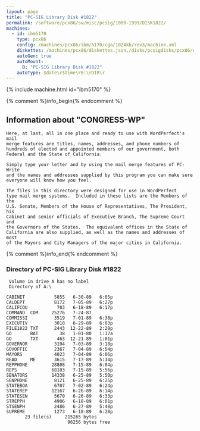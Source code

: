 ```yaml
---
layout: page
title: "PC-SIG Library Disk #1822"
permalink: /software/pcx86/sw/misc/pcsig/1000-1999/DISK1822/
machines:
  - id: ibm5170
    type: pcx86
    config: /machines/pcx86/ibm/5170/cga/1024kb/rev3/machine.xml
    diskettes: /machines/pcx86/diskettes.json,/disks/pcsigdisks/pcx86/diskettes.json
    autoGen: true
    autoMount:
      B: "PC-SIG Library Disk #1822"
    autoType: $date\r$time\rB:\rDIR\r
---
```


{% include machine.html id="ibm5170" %}

{% comment %}info_begin{% endcomment %}

## Information about "CONGRESS-WP"

    Here, at last, all in one place and ready to use with WordPerfect's mail
    merge features are titles, names, addresses, and phone numbers of
    hundreds of elected and appointed members of our government, both
    Federal and the State of California.
    
    Simply type your letter and by using the mail merge features of PC-Write
    and the names and addresses supplied by this program you can make sure
    everyone will know how you feel.
    
    The files in this directory were designed for use in WordPerfect
    type mail merge systems.  Included in these lists are the Members of the
    U.S. Senate, Members of the House of Representatives, The President, his
    Cabinet and senior officials of Executive Branch, The Supreme Court and
    the Governors of the States.  The equivalent offices in the State of
    California are also supplied, as well as the names and addresses of most
    of the Mayors and City Managers of the major cities in California.
{% comment %}info_end{% endcomment %}


### Directory of PC-SIG Library Disk #1822

     Volume in drive A has no label
     Directory of A:\

    CABINET           5855   6-30-89   6:05p
    CALDEPT           8172   7-05-89   6:27p
    CALIFCOU           703   6-18-89   6:17p
    COMMAND  COM     25276   7-24-87
    COMMISSI          3519   7-01-89   6:38p
    EXECUTIV          3018   6-29-89   6:03p
    FILE1822 TXT      2443  12-22-89   2:29p
    GO       BAT        38   1-01-80   1:37a
    GO       TXT       463  12-21-89   1:01p
    GOVERNOR          3194   7-03-89   3:18p
    GOVOFFIC          2367   7-04-89   6:54p
    MAYORS            4023   7-04-89   6:06p
    READ     ME       3615   7-17-89   5:34p
    REPPHONE         28808   7-15-89   6:04p
    REPS             68103   7-15-89   5:56p
    SENATORS         14338   6-25-89   5:50p
    SENPHONE          8121   6-25-89   6:25p
    STATEBOA          6707   7-02-89   6:24p
    STATEREP         12167   6-26-89   6:14p
    STATESEN          5670   6-26-89   6:33p
    STREPPH           4906   6-18-89   6:01p
    STSENPH           2486   6-27-89   5:48p
    SUPREME           1273   6-18-89   6:28p
           23 file(s)     215265 bytes
                           96256 bytes free
